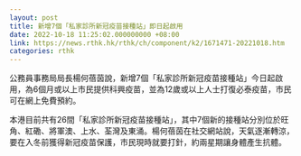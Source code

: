 ```yaml
---
layout: post
title: 新增7個「私家診所新冠疫苗接種站」即日起啟用
date: 2022-10-18 11:25:02.000000000 +08:00
link: https://news.rthk.hk/rthk/ch/component/k2/1671471-20221018.htm
categories: rthk
---
```


公務員事務局局長楊何蓓茵說，新增7個「私家診所新冠疫苗接種站」今日起啟用，為6個月或以上市民提供科興疫苗，並為12歲或以上人士打復必泰疫苗，市民可在網上免費預約。

本港目前共有26間「私家診所新冠疫苗接種站」，其中7個新的接種站分別位於旺角、紅磡、將軍澳、上水、荃灣及東涌。楊何蓓茵在社交網站說，天氣逐漸轉涼，要在入冬前獲得新冠疫苗保護，市民現時就要打針，約兩星期讓身體產生抗體。
